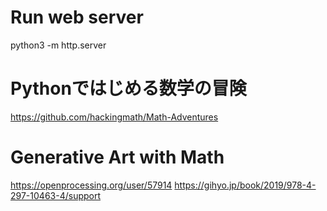 
# Run web server

python3 -m http.server

# Pythonではじめる数学の冒険

https://github.com/hackingmath/Math-Adventures

# Generative Art with Math

https://openprocessing.org/user/57914
https://gihyo.jp/book/2019/978-4-297-10463-4/support

